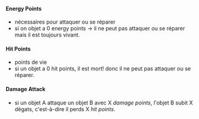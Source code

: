 

#### Energy Points
- nécessaires pour attaquer ou se réparer
- si on objet a 0 energy points -> il ne peut pas attaquer ou se réparer mais il est toujours vivant.

#### Hit Points
- points de vie
- si un objet a 0 hit points, il est mort! donc il ne peut pas attaquer ou se réparer.

#### Damage Attack 

- si un objet A attaque un objet B avec X _damage points_, l'objet B subit X dégats, c'est-à-dire il perds X _hit points_.

